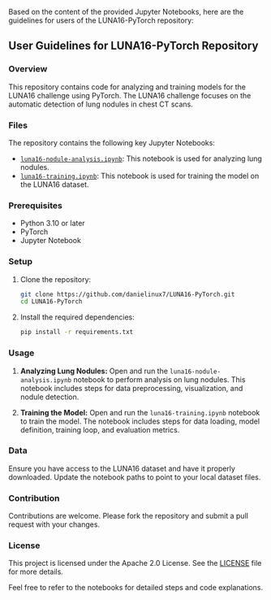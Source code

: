 Based on the content of the provided Jupyter Notebooks, here are the guidelines for users of the LUNA16-PyTorch repository:

## User Guidelines for LUNA16-PyTorch Repository

### Overview
This repository contains code for analyzing and training models for the LUNA16 challenge using PyTorch. The LUNA16 challenge focuses on the automatic detection of lung nodules in chest CT scans.

### Files
The repository contains the following key Jupyter Notebooks:
- [`luna16-nodule-analysis.ipynb`](https://github.com/danielinux7/LUNA16-PyTorch/blob/main/luna16-nodule-analysis.ipynb): This notebook is used for analyzing lung nodules.
- [`luna16-training.ipynb`](https://github.com/danielinux7/LUNA16-PyTorch/blob/main/luna16-training.ipynb): This notebook is used for training the model on the LUNA16 dataset.

### Prerequisites
- Python 3.10 or later
- PyTorch
- Jupyter Notebook

### Setup
1. Clone the repository:
   ```bash
   git clone https://github.com/danielinux7/LUNA16-PyTorch.git
   cd LUNA16-PyTorch
   ```

2. Install the required dependencies:
   ```bash
   pip install -r requirements.txt
   ```

### Usage
1. **Analyzing Lung Nodules:**
   Open and run the `luna16-nodule-analysis.ipynb` notebook to perform analysis on lung nodules. This notebook includes steps for data preprocessing, visualization, and nodule detection.

2. **Training the Model:**
   Open and run the `luna16-training.ipynb` notebook to train the model. The notebook includes steps for data loading, model definition, training loop, and evaluation metrics.

### Data
Ensure you have access to the LUNA16 dataset and have it properly downloaded. Update the notebook paths to point to your local dataset files.

### Contribution
Contributions are welcome. Please fork the repository and submit a pull request with your changes.

### License
This project is licensed under the Apache 2.0 License. See the [LICENSE](https://github.com/danielinux7/LUNA16-PyTorch/blob/main/LICENSE) file for more details.

Feel free to refer to the notebooks for detailed steps and code explanations.
